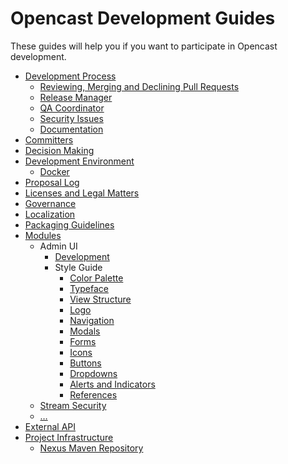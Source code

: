 Opencast Development Guides
===========================

These guides will help you if you want to participate in Opencast development.


 - [Development Process](development-process.md)
    - [Reviewing, Merging and Declining Pull Requests](reviewing-and-merging.md)
    - [Release Manager](release-manager.md)
    - [QA Coordinator](qa-coordinator.md)
    - [Security Issues](security.md)
    - [Documentation](documentation.md)
 - [Committers](committer.md)
 - [Decision Making](decision-making)
 - [Development Environment](development-environment.md)
    - [Docker](development-environment-docker.md)
 - [Proposal Log](proposal-log.md)
 - [Licenses and Legal Matters](license.md)
 - [Governance](governance.md)
 - [Localization](localization.md)
 - [Packaging Guidelines](packaging.md)
 - [Modules](modules/index.md)
    - Admin UI
        - [Development](modules/admin-ui/development.md)
        - Style Guide
            - [Color Palette](modules/admin-ui/style/color-palette.md)
            - [Typeface](modules/admin-ui/style/typeface.md)
            - [View Structure](modules/admin-ui/style/view-structure.md)
            - [Logo](modules/admin-ui/style/spacing.md)            
            - [Navigation](modules/admin-ui/style/navigation.md)
            - [Modals](modules/admin-ui/style/modals.md)
            - [Forms](modules/admin-ui/style/forms.md)
            - [Icons](modules/admin-ui/style/icons.md)
            - [Buttons](modules/admin-ui/style/buttons.md)
            - [Dropdowns](modules/admin-ui/style/dropdowns.md)          
            - [Alerts and Indicators](modules/admin-ui/style/alerts-indicators.md)            
            - [References](modules/admin-ui/style/references.md)
    - [Stream Security](modules/stream-security.md)
    - […](modules/index.md)
 - [External API](api/index.md)
 - [Project Infrastructure](infrastructure/index.md)
    - [Nexus Maven Repository](infrastructure/nexus.md)
